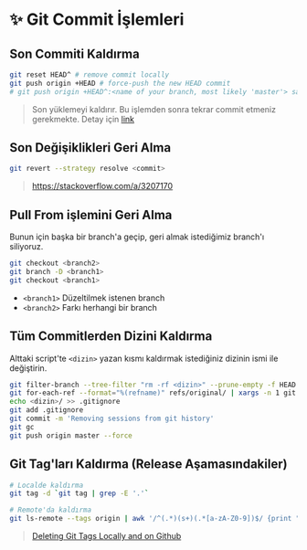 # ✨ Git Commit İşlemleri

## Son Commiti Kaldırma

```bash
git reset HEAD^ # remove commit locally
git push origin +HEAD # force-push the new HEAD commit
# git push origin +HEAD^:<name of your branch, most likely 'master'> sadece uzaktakini kaldırır
```
> Son yüklemeyi kaldırır. Bu işlemden sonra tekrar commit etmeniz gerekmekte. Detay için [link](https://stackoverflow.com/a/8225166)

## Son Değişiklikleri Geri Alma

```sh
git revert --strategy resolve <commit>
```

> https://stackoverflow.com/a/3207170

## Pull From işlemini Geri Alma

Bunun için başka bir branch'a geçip, geri almak istediğimiz branch'ı siliyoruz.

```sh
git checkout <branch2>
git branch -D <branch1>
git checkout <branch1>
```

- `<branch1>` Düzeltilmek istenen branch
- `<branch2>` Farkı herhangi bir branch

## Tüm Commitlerden Dizini Kaldırma

Alttaki script'te `<dizin>` yazan kısmı kaldırmak istediğiniz dizinin ismi ile değiştirin.

```sh
git filter-branch --tree-filter "rm -rf <dizin>" --prune-empty -f HEAD
git for-each-ref --format="%(refname)" refs/original/ | xargs -n 1 git update-ref -d
echo <dizin>/ >> .gitignore
git add .gitignore
git commit -m 'Removing sessions from git history'
git gc
git push origin master --force
```

## Git Tag'ları Kaldırma (Release Aşamasındakiler)

```sh
# Localde kaldırma
git tag -d `git tag | grep -E '.'`

# Remote'da kaldırma
git ls-remote --tags origin | awk '/^(.*)(s+)(.*[a-zA-Z0-9])$/ {print ":" $2}' | xargs git push origin
```

> [Deleting Git Tags Locally and on Github](https://www.alwaystwisted.com/articles/deleting-git-tags-locally-and-on-github)
